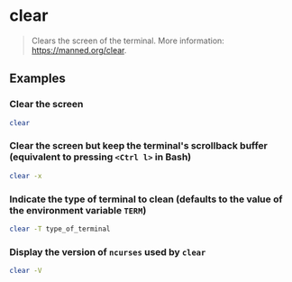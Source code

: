 # clear

> Clears the screen of the terminal. More information: <https://manned.org/clear>.

## Examples

### Clear the screen

```bash
clear
```

### Clear the screen but keep the terminal's scrollback buffer (equivalent to pressing `<Ctrl l>` in Bash)

```bash
clear -x
```

### Indicate the type of terminal to clean (defaults to the value of the environment variable `TERM`)

```bash
clear -T type_of_terminal
```

### Display the version of `ncurses` used by `clear`

```bash
clear -V
```
